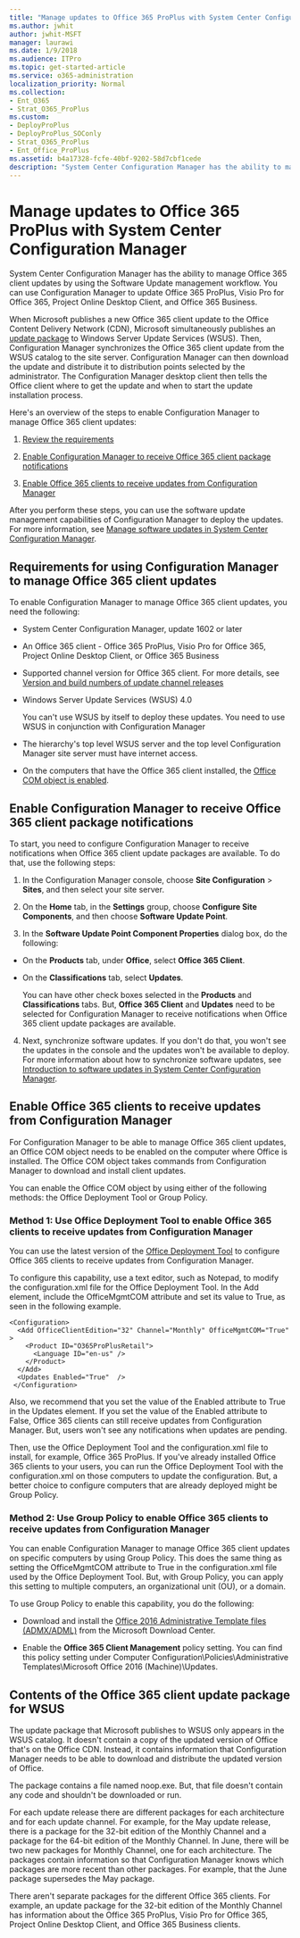 ```yaml
---
title: "Manage updates to Office 365 ProPlus with System Center Configuration Manager"
ms.author: jwhit
author: jwhit-MSFT
manager: laurawi
ms.date: 1/9/2018
ms.audience: ITPro
ms.topic: get-started-article
ms.service: o365-administration
localization_priority: Normal
ms.collection:
- Ent_O365
- Strat_O365_ProPlus
ms.custom:
- DeployProPlus
- DeployProPlus_SOConly
- Strat_O365_ProPlus
- Ent_Office_ProPlus
ms.assetid: b4a17328-fcfe-40bf-9202-58d7cbf1cede
description: "System Center Configuration Manager has the ability to manage Office 365 client updates by using the Software Update management workflow. You can use Configuration Manager to update Office 365 ProPlus, Visio Pro for Office 365, Project Online Desktop Client, and Office 365 Business."
---
```


# Manage updates to Office 365 ProPlus with System Center Configuration Manager

System Center Configuration Manager has the ability to manage Office 365 client updates by using the Software Update management workflow. You can use Configuration Manager to update Office 365 ProPlus, Visio Pro for Office 365, Project Online Desktop Client, and Office 365 Business.
  
When Microsoft publishes a new Office 365 client update to the Office Content Delivery Network (CDN), Microsoft simultaneously publishes an [update package](manage-updates-to-office-365-proplus-with-system-center-configuration-manager.md#BKMK_Package) to Windows Server Update Services (WSUS). Then, Configuration Manager synchronizes the Office 365 client update from the WSUS catalog to the site server. Configuration Manager can then download the update and distribute it to distribution points selected by the administrator. The Configuration Manager desktop client then tells the Office client where to get the update and when to start the update installation process.
  
Here's an overview of the steps to enable Configuration Manager to manage Office 365 client updates:
  
1. [Review the requirements](manage-updates-to-office-365-proplus-with-system-center-configuration-manager.md#BKMK_Reqs)
    
2. [Enable Configuration Manager to receive Office 365 client package notifications](manage-updates-to-office-365-proplus-with-system-center-configuration-manager.md#BKMK_EnableCM)
    
3. [Enable Office 365 clients to receive updates from Configuration Manager](manage-updates-to-office-365-proplus-with-system-center-configuration-manager.md#BKMK_EnableClient)
    
After you perform these steps, you can use the software update management capabilities of Configuration Manager to deploy the updates. For more information, see [Manage software updates in System Center Configuration Manager](https://technet.microsoft.com/library/mt613209.aspx).
  
<a name="BKMK_Reqs"> </a>
## Requirements for using Configuration Manager to manage Office 365 client updates

To enable Configuration Manager to manage Office 365 client updates, you need the following:
  
- System Center Configuration Manager, update 1602 or later
    
- An Office 365 client - Office 365 ProPlus, Visio Pro for Office 365, Project Online Desktop Client, or Office 365 Business
    
- Supported channel version for Office 365 client. For more details, see [Version and build numbers of update channel releases](https://support.office.com/article/ae942449-1fca-4484-898b-a933ea23def7)
    
- Windows Server Update Services (WSUS) 4.0
    
    You can't use WSUS by itself to deploy these updates. You need to use WSUS in conjunction with Configuration Manager
    
- The hierarchy's top level WSUS server and the top level Configuration Manager site server must have internet access.  

- On the computers that have the Office 365 client installed, the [Office COM object is enabled](manage-updates-to-office-365-proplus-with-system-center-configuration-manager.md#BKMK_EnableClient).
    
<a name="BKMK_EnableCM"> </a>
## Enable Configuration Manager to receive Office 365 client package notifications

To start, you need to configure Configuration Manager to receive notifications when Office 365 client update packages are available. To do that, use the following steps:
  
1. In the Configuration Manager console, choose **Site Configuration** > **Sites**, and then select your site server.
    
2. On the **Home** tab, in the **Settings** group, choose **Configure Site Components**, and then choose **Software Update Point**.
    
3. In the **Software Update Point Component Properties** dialog box, do the following:
    
  - On the **Products** tab, under **Office**, select **Office 365 Client**.
    
  - On the **Classifications** tab, select **Updates**.
    
    You can have other check boxes selected in the **Products** and **Classifications** tabs. But, **Office 365 Client** and **Updates** need to be selected for Configuration Manager to receive notifications when Office 365 client update packages are available.
    
4. Next, synchronize software updates. If you don't do that, you won't see the updates in the console and the updates won't be available to deploy. For more information about how to synchronize software updates, see [Introduction to software updates in System Center Configuration Manager](https://docs.microsoft.com/en-us/sccm/sum/understand/software-updates-introduction).
    
<a name="BKMK_EnableClient"> </a>
## Enable Office 365 clients to receive updates from Configuration Manager

For Configuration Manager to be able to manage Office 365 client updates, an Office COM object needs to be enabled on the computer where Office is installed. The Office COM object takes commands from Configuration Manager to download and install client updates.
  
You can enable the Office COM object by using either of the following methods: the Office Deployment Tool or Group Policy.
  
<a name="BKMK_ODT"> </a>
### Method 1: Use Office Deployment Tool to enable Office 365 clients to receive updates from Configuration Manager

You can use the latest version of the [Office Deployment Tool](http://go.microsoft.com/fwlink/p/?LinkID=626065) to configure Office 365 clients to receive updates from Configuration Manager.
  
To configure this capability, use a text editor, such as Notepad, to modify the configuration.xml file for the Office Deployment Tool. In the Add element, include the OfficeMgmtCOM attribute and set its value to True, as seen in the following example.
  
```
<Configuration>
  <Add OfficeClientEdition="32" Channel="Monthly" OfficeMgmtCOM="True" >
    <Product ID="O365ProPlusRetail">
      <Language ID="en-us" />
    </Product>
  </Add>  
  <Updates Enabled="True"  /> 
 </Configuration>

```

Also, we recommend that you set the value of the Enabled attribute to True in the Updates element. If you set the value of the Enabled attribute to False, Office 365 clients can still receive updates from Configuration Manager. But, users won't see any notifications when updates are pending.
  
Then, use the Office Deployment Tool and the configuration.xml file to install, for example, Office 365 ProPlus. If you've already installed Office 365 clients to your users, you can run the Office Deployment Tool with the configuration.xml on those computers to update the configuration. But, a better choice to configure computers that are already deployed might be Group Policy.
  
<a name="BKMK_GP"> </a>
### Method 2: Use Group Policy to enable Office 365 clients to receive updates from Configuration Manager

You can enable Configuration Manager to manage Office 365 client updates on specific computers by using Group Policy. This does the same thing as setting the OfficeMgmtCOM attribute to True in the configuration.xml file used by the Office Deployment Tool. But, with Group Policy, you can apply this setting to multiple computers, an organizational unit (OU), or a domain.
  
To use Group Policy to enable this capability, you do the following:
  
- Download and install the [Office 2016 Administrative Template files (ADMX/ADML)](https://www.microsoft.com/download/details.aspx?id=49030) from the Microsoft Download Center.
    
- Enable the **Office 365 Client Management** policy setting. You can find this policy setting under Computer Configuration\\Policies\\Administrative Templates\\Microsoft Office 2016 (Machine)\\Updates.
    
<a name="BKMK_Package"> </a>
## Contents of the Office 365 client update package for WSUS

The update package that Microsoft publishes to WSUS only appears in the WSUS catalog. It doesn't contain a copy of the updated version of Office that's on the Office CDN. Instead, it contains information that Configuration Manager needs to be able to download and distribute the updated version of Office.
  
The package contains a file named noop.exe. But, that file doesn't contain any code and shouldn't be downloaded or run.
  
For each update release there are different packages for each architecture and for each update channel. For example, for the May update release, there is a package for the 32-bit edition of the Monthly Channel and a package for the 64-bit edition of the Monthly Channel. In June, there will be two new packages for Monthly Channel, one for each architecture. The packages contain information so that Configuration Manager knows which packages are more recent than other packages. For example, that the June package supersedes the May package.
  
There aren't separate packages for the different Office 365 clients. For example, an update package for the 32-bit edition of the Monthly Channel has information about the Office 365 ProPlus, Visio Pro for Office 365, Project Online Desktop Client, and Office 365 Business clients.
  

